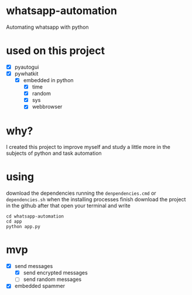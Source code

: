 # whatsapp-automation
 Automating whatsapp with python
# used on this project
- [x] pyautogui
- [x] pywhatkit
    - [x] embedded in python
        - [x] time
        - [x] random
        - [x] sys
        - [x] webbrowser
    
# why?
I created this project to improve myself and study a little more in the subjects of python and task automation

# using
download the dependencies running the ``denpendencies.cmd`` or ``dependencies.sh`` when the installing processes finish 
download the project in the github after that open your terminal and write 
```
cd whatsapp-automation
cd app
python app.py
```

# mvp

- [x] send messages
    - [x] send encrypted messages
    - [ ] send random messages
- [x] embedded spammer
